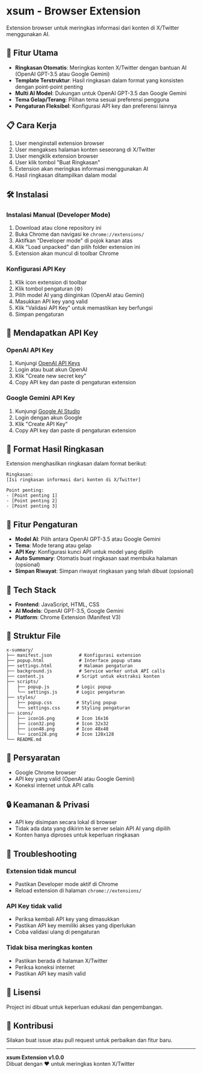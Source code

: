 # xsum - Browser Extension

Extension browser untuk meringkas informasi dari konten di X/Twitter menggunakan AI.

## 🚀 Fitur Utama

- **Ringkasan Otomatis**: Meringkas konten X/Twitter dengan bantuan AI (OpenAI GPT-3.5 atau Google Gemini)
- **Template Terstruktur**: Hasil ringkasan dalam format yang konsisten dengan point-point penting
- **Multi AI Model**: Dukungan untuk OpenAI GPT-3.5 dan Google Gemini
- **Tema Gelap/Terang**: Pilihan tema sesuai preferensi pengguna
- **Pengaturan Fleksibel**: Konfigurasi API key dan preferensi lainnya

## 📋 Cara Kerja

1. User menginstall extension browser
2. User mengakses halaman konten seseorang di X/Twitter
3. User mengklik extension browser
4. User klik tombol "Buat Ringkasan"
5. Extension akan meringkas informasi menggunakan AI
6. Hasil ringkasan ditampilkan dalam modal

## 🛠️ Instalasi

### Instalasi Manual (Developer Mode)

1. Download atau clone repository ini
2. Buka Chrome dan navigasi ke `chrome://extensions/`
3. Aktifkan "Developer mode" di pojok kanan atas
4. Klik "Load unpacked" dan pilih folder extension ini
5. Extension akan muncul di toolbar Chrome

### Konfigurasi API Key

1. Klik icon extension di toolbar
2. Klik tombol pengaturan (⚙️)
3. Pilih model AI yang diinginkan (OpenAI atau Gemini)
4. Masukkan API key yang valid
5. Klik "Validasi API Key" untuk memastikan key berfungsi
6. Simpan pengaturan

## 🔑 Mendapatkan API Key

### OpenAI API Key
1. Kunjungi [OpenAI API Keys](https://platform.openai.com/api-keys)
2. Login atau buat akun OpenAI
3. Klik "Create new secret key"
4. Copy API key dan paste di pengaturan extension

### Google Gemini API Key
1. Kunjungi [Google AI Studio](https://makersuite.google.com/app/apikey)
2. Login dengan akun Google
3. Klik "Create API Key"
4. Copy API key dan paste di pengaturan extension

## 📝 Format Hasil Ringkasan

Extension menghasilkan ringkasan dalam format berikut:

```
Ringkasan:
[Isi ringkasan informasi dari konten di X/Twitter]

Point penting:
- [Point penting 1]
- [Point penting 2]
- [Point penting 3]
```

## 🎨 Fitur Pengaturan

- **Model AI**: Pilih antara OpenAI GPT-3.5 atau Google Gemini
- **Tema**: Mode terang atau gelap
- **API Key**: Konfigurasi kunci API untuk model yang dipilih
- **Auto Summary**: Otomatis buat ringkasan saat membuka halaman (opsional)
- **Simpan Riwayat**: Simpan riwayat ringkasan yang telah dibuat (opsional)

## 🔧 Tech Stack

- **Frontend**: JavaScript, HTML, CSS
- **AI Models**: OpenAI GPT-3.5, Google Gemini
- **Platform**: Chrome Extension (Manifest V3)

## 📁 Struktur File

```
x-summary/
├── manifest.json          # Konfigurasi extension
├── popup.html             # Interface popup utama
├── settings.html          # Halaman pengaturan
├── background.js          # Service worker untuk API calls
├── content.js            # Script untuk ekstraksi konten
├── scripts/
│   ├── popup.js          # Logic popup
│   └── settings.js       # Logic pengaturan
├── styles/
│   ├── popup.css         # Styling popup
│   └── settings.css      # Styling pengaturan
├── icons/
│   ├── icon16.png        # Icon 16x16
│   ├── icon32.png        # Icon 32x32
│   ├── icon48.png        # Icon 48x48
│   └── icon128.png       # Icon 128x128
└── README.md
```

## 🚨 Persyaratan

- Google Chrome browser
- API key yang valid (OpenAI atau Google Gemini)
- Koneksi internet untuk API calls

## 🔒 Keamanan & Privasi

- API key disimpan secara lokal di browser
- Tidak ada data yang dikirim ke server selain API AI yang dipilih
- Konten hanya diproses untuk keperluan ringkasan

## 🐛 Troubleshooting

### Extension tidak muncul
- Pastikan Developer mode aktif di Chrome
- Reload extension di halaman `chrome://extensions/`

### API Key tidak valid
- Periksa kembali API key yang dimasukkan
- Pastikan API key memiliki akses yang diperlukan
- Coba validasi ulang di pengaturan

### Tidak bisa meringkas konten
- Pastikan berada di halaman X/Twitter
- Periksa koneksi internet
- Pastikan API key masih valid

## 📄 Lisensi

Project ini dibuat untuk keperluan edukasi dan pengembangan.

## 🤝 Kontribusi

Silakan buat issue atau pull request untuk perbaikan dan fitur baru.

---

**xsum Extension v1.0.0**  
Dibuat dengan ❤️ untuk meringkas konten X/Twitter